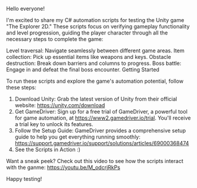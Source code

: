 
Hello everyone!

I'm excited to share my C# automation scripts for testing the Unity game "The Explorer 2D." These scripts focus on verifying gameplay functionality and level progression, guiding the player character through all the necessary steps to complete the game:

Level traversal: Navigate seamlessly between different game areas.
Item collection: Pick up essential items like weapons and keys.
Obstacle destruction: Break down barriers and columns to progress.
Boss battle: Engage in and defeat the final boss encounter.
Getting Started

To run these scripts and explore the game's automation potential, follow these steps:

1. Download Unity: Grab the latest version of Unity from their official website: https://unity.com/download
2. Get GameDriver: Sign up for a free trial of GameDriver, a powerful tool for game automation, at https://www2.gamedriver.io/trial. You'll receive a trial key to unlock its features.
3. Follow the Setup Guide: GameDriver provides a comprehensive setup guide to help you get everything running smoothly: https://support.gamedriver.io/support/solutions/articles/69000368474
4. See the Scripts in Action :)

Want a sneak peek? Check out this video to see how the scripts interact with the ganme: https://youtu.be/M_odcrjRkPs

Happy testing!
